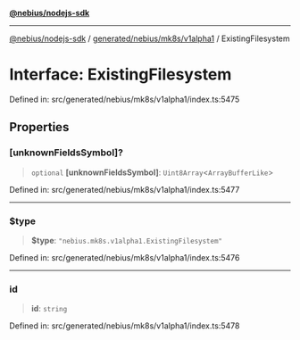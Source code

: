 [**@nebius/nodejs-sdk**](../../../../../README.md)

***

[@nebius/nodejs-sdk](../../../../../README.md) / [generated/nebius/mk8s/v1alpha1](../README.md) / ExistingFilesystem

# Interface: ExistingFilesystem

Defined in: src/generated/nebius/mk8s/v1alpha1/index.ts:5475

## Properties

### \[unknownFieldsSymbol\]?

> `optional` **\[unknownFieldsSymbol\]**: `Uint8Array`\<`ArrayBufferLike`\>

Defined in: src/generated/nebius/mk8s/v1alpha1/index.ts:5477

***

### $type

> **$type**: `"nebius.mk8s.v1alpha1.ExistingFilesystem"`

Defined in: src/generated/nebius/mk8s/v1alpha1/index.ts:5476

***

### id

> **id**: `string`

Defined in: src/generated/nebius/mk8s/v1alpha1/index.ts:5478
